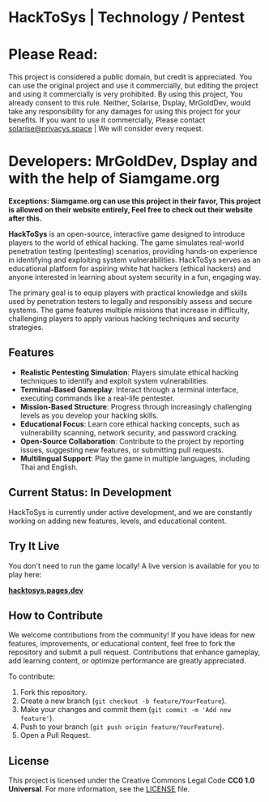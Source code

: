 # HackToSys | Technology / Pentest
# Please Read:
This project is considered a public domain, but credit is appreciated. You can use the original project and use it commercially, but editing the project and using it commercially is very prohibited.
By using this project, You already consent to this rule. Neither, Solarise, Dsplay, MrGoldDev, would take any responsibility for any damages for using this project for your benefits.
If you want to use it commercially, Please contact solarise@privacys.space | We will consider every request.

# Developers: **MrGoldDev**, **Dsplay** and with the help of Siamgame.org

**Exceptions: Siamgame.org can use this project in their favor, This project is allowed on their website entirely, Feel free to check out their website after this.**

**HackToSys** is an open-source, interactive game designed to introduce players to the world of ethical hacking. The game simulates real-world penetration testing (pentesting) scenarios, providing hands-on experience in identifying and exploiting system vulnerabilities. HackToSys serves as an educational platform for aspiring white hat hackers (ethical hackers) and anyone interested in learning about system security in a fun, engaging way.

The primary goal is to equip players with practical knowledge and skills used by penetration testers to legally and responsibly assess and secure systems. The game features multiple missions that increase in difficulty, challenging players to apply various hacking techniques and security strategies.

## Features

- **Realistic Pentesting Simulation**: Players simulate ethical hacking techniques to identify and exploit system vulnerabilities.
- **Terminal-Based Gameplay**: Interact through a terminal interface, executing commands like a real-life pentester.
- **Mission-Based Structure**: Progress through increasingly challenging levels as you develop your hacking skills.
- **Educational Focus**: Learn core ethical hacking concepts, such as vulnerability scanning, network security, and password cracking.
- **Open-Source Collaboration**: Contribute to the project by reporting issues, suggesting new features, or submitting pull requests.
- **Multilingual Support**: Play the game in multiple languages, including Thai and English.

## Current Status: In Development

HackToSys is currently under active development, and we are constantly working on adding new features, levels, and educational content.

## Try It Live

You don't need to run the game locally! A live version is available for you to play here:

[**hacktosys.pages.dev**](https://hacktosys.pages.dev)

## How to Contribute

We welcome contributions from the community! If you have ideas for new features, improvements, or educational content, feel free to fork the repository and submit a pull request. Contributions that enhance gameplay, add learning content, or optimize performance are greatly appreciated.

To contribute:
1. Fork this repository.
2. Create a new branch (`git checkout -b feature/YourFeature`).
3. Make your changes and commit them (`git commit -m 'Add new feature'`).
4. Push to your branch (`git push origin feature/YourFeature`).
5. Open a Pull Request.

## License

This project is licensed under the Creative Commons Legal Code **CC0 1.0 Universal**. For more information, see the [LICENSE](LICENSE) file.
